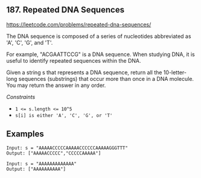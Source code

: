 ## 187. Repeated DNA Sequences

https://leetcode.com/problems/repeated-dna-sequences/

The DNA sequence is composed of a series of nucleotides abbreviated as 'A', 'C', 'G', and 'T'.

For example, "ACGAATTCCG" is a DNA sequence.
When studying DNA, it is useful to identify repeated sequences within the DNA.

Given a string s that represents a DNA sequence, return all the 10-letter-long sequences (substrings) that occur more than once in a DNA molecule. You may return the answer in any order.


*Constraints*

- `1 <= s.length <= 10^5`
- `s[i] is either 'A', 'C', 'G', or 'T'`


## Examples

```
Input: s = "AAAAACCCCCAAAAACCCCCCAAAAAGGGTTT"
Output: ["AAAAACCCCC","CCCCCAAAAA"]
```

```
Input: s = "AAAAAAAAAAAAA"
Output: ["AAAAAAAAAA"]
```
